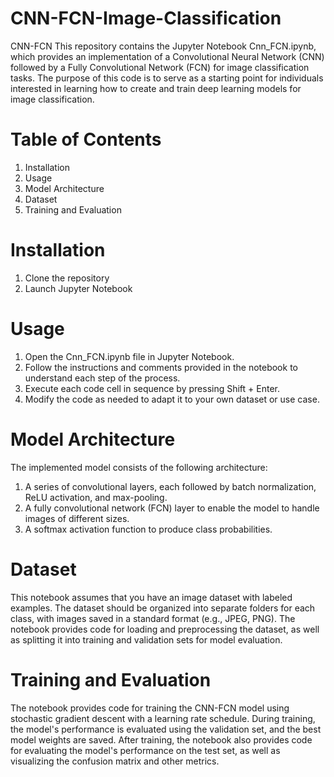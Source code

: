 # CNN-FCN-Image-Classification
CNN-FCN
This repository contains the Jupyter Notebook Cnn_FCN.ipynb, which provides an implementation of a Convolutional Neural Network (CNN) followed by a Fully Convolutional Network (FCN) for image classification tasks. The purpose of this code is to serve as a starting point for individuals interested in learning how to create and train deep learning models for image classification.

# Table of Contents
1. Installation
2. Usage
3. Model Architecture
4. Dataset
5. Training and Evaluation

# Installation
1. Clone the repository
2. Launch Jupyter Notebook


# Usage
1. Open the Cnn_FCN.ipynb file in Jupyter Notebook.
2. Follow the instructions and comments provided in the notebook to understand each step of the process.
3. Execute each code cell in sequence by pressing Shift + Enter.
4. Modify the code as needed to adapt it to your own dataset or use case.

# Model Architecture
The implemented model consists of the following architecture:

1. A series of convolutional layers, each followed by batch normalization, ReLU activation, and max-pooling.
2. A fully convolutional network (FCN) layer to enable the model to handle images of different sizes.
3. A softmax activation function to produce class probabilities.

# Dataset
This notebook assumes that you have an image dataset with labeled examples. The dataset should be organized into separate folders for each class, with images saved in a standard format (e.g., JPEG, PNG). The notebook provides code for loading and preprocessing the dataset, as well as splitting it into training and validation sets for model evaluation.

# Training and Evaluation
The notebook provides code for training the CNN-FCN model using stochastic gradient descent with a learning rate schedule. During training, the model's performance is evaluated using the validation set, and the best model weights are saved. After training, the notebook also provides code for evaluating the model's performance on the test set, as well as visualizing the confusion matrix and other metrics.
